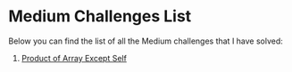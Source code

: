<h1>Medium Challenges List</h1>
<p>Below you can find the list of all the Medium challenges that I have solved:</p>
<ol>
    <li><a href="">Product of Array Except Self</a></li>
</ol>





